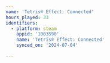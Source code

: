 ```yaml
---
name: 'Tetris® Effect: Connected'
hours_played: 33
identifiers:
  - platform: steam
    appid: '1003590'
    name: 'Tetris® Effect: Connected'
    synced_on: '2024-07-04'

---
```

